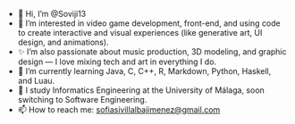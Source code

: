 <picture>
  <source media="(prefers-color-scheme: dark)" srcset="https://capsule-render.vercel.app/api?type=venom&height=600&color=0:64d8c3,100:b2fefa&text=Soviji13&textBg=false&fontColor=ffffff&animation=twinkling&desc=Sofia%20Si%20Villalba%20Jimenez">
  
  <source media="(prefers-color-scheme: light)" srcset="https://capsule-render.vercel.app/api?type=venom&height=600&color=0:64d8c3,100:b2fefa&text=Soviji13&textBg=false&fontColor=000000&animation=twinkling&desc=Sofia%20Si%20Villalba%20Jimenez">
</picture>

- 👋 Hi, I’m @Soviji13
- 👀 I’m interested in video game development, front-end, and using code to create interactive and visual experiences (like generative art, UI design, and animations).
- ✨ I’m also passionate about music production, 3D modeling, and graphic design — I love mixing tech and art in everything I do.
- 🌱 I’m currently learning Java, C, C++, R, Markdown, Python, Haskell, and Luau.
- 📖 I study Informatics Engineering at the University of Málaga, soon switching to Software Engineering.
- 📫 How to reach me: sofiasivillalbajimenez@gmail.com

<!---
Soviji13/Soviji13 is a ✨ special ✨ repository because its `README.md` (this file) appears on your GitHub profile.
You can click the Preview link to take a look at your changes.
--->
